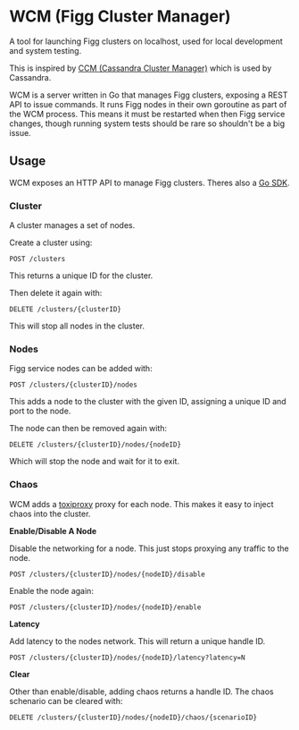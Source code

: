 # WCM (Figg Cluster Manager)

A tool for launching Figg clusters on localhost, used for local development
and system testing.

This is inspired by [CCM (Cassandra Cluster Manager)](https://github.com/riptano/ccm)
which is used by Cassandra.

WCM is a server written in Go that manages Figg clusters, exposing a REST API
to issue commands. It runs Figg nodes in their own goroutine as part of
the WCM process. This means it must be restarted when then Figg service
changes, though running system tests should be rare so shouldn't be a big issue.

## Usage
WCM exposes an HTTP API to manage Figg clusters. Theres also a [Go SDK](./sdk).

### Cluster
A cluster manages a set of nodes.

Create a cluster using:
```
POST /clusters
```
This returns a unique ID for the cluster.

Then delete it again with:
```
DELETE /clusters/{clusterID}
```
This will stop all nodes in the cluster.

### Nodes
Figg service nodes can be added with:
```
POST /clusters/{clusterID}/nodes
```
This adds a node to the cluster with the given ID, assigning a unique ID and
port to the node.

The node can then be removed again with:
```
DELETE /clusters/{clusterID}/nodes/{nodeID}
```
Which will stop the node and wait for it to exit.

### Chaos
WCM adds a [toxiproxy](https://github.com/Shopify/toxiproxy) proxy for each
node. This makes it easy to inject chaos into the cluster.

**Enable/Disable A Node**

Disable the networking for a node. This just stops proxying any traffic to the
node.
```
POST /clusters/{clusterID}/nodes/{nodeID}/disable
```

Enable the node again:
```
POST /clusters/{clusterID}/nodes/{nodeID}/enable
```

**Latency**

Add latency to the nodes network. This will return a unique handle ID.
```
POST /clusters/{clusterID}/nodes/{nodeID}/latency?latency=N
```

**Clear**

Other than enable/disable, adding chaos returns a handle ID. The chaos schenario
can be cleared with:
```
DELETE /clusters/{clusterID}/nodes/{nodeID}/chaos/{scenarioID}
```
